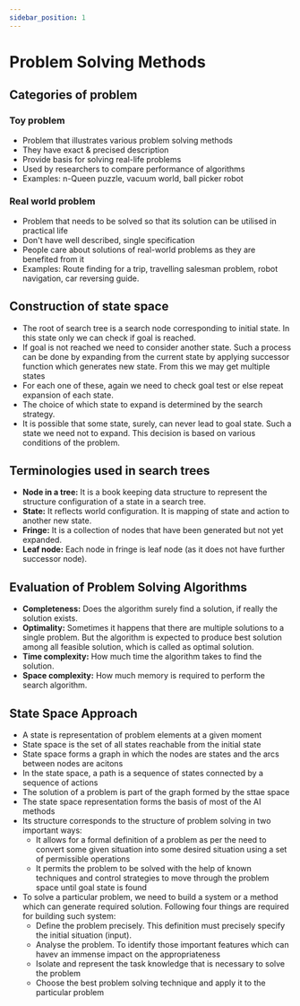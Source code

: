 ```yaml
---
sidebar_position: 1
---
```


# Problem Solving Methods

## Categories of problem

### Toy problem

- Problem that illustrates various problem solving methods
- They have exact & precised description
- Provide basis for solving real-life problems
- Used by researchers to compare performance of algorithms
- Examples: n-Queen puzzle, vacuum world, ball picker robot

### Real world problem

- Problem that needs to be solved so that its solution can be utilised in practical life
- Don't have well described, single specification
- People care about solutions of real-world problems as they are benefited from it
- Examples: Route finding for a trip, travelling salesman problem, robot navigation, car reversing guide.

## Construction of state space

- The root of search tree is a search node corresponding to initial state. In this state only we can check if goal is reached.
- If goal is not reached we need to consider another state. Such a process can be done by expanding from the current state by applying successor function which generates new state. From this we may get multiple states
- For each one of these, again we need to check goal test or else repeat expansion of each state.
- The choice of which state to expand is determined by the search strategy.
- It is possible that some state, surely, can never lead to goal state. Such a state we need not to expand. This decision is based on various conditions of the problem.

## Terminologies used in search trees

- **Node in a tree:** It is a book keeping data structure to represent the structure configuration of a state in a search tree.
- **State:** It reflects world configuration. It is mapping of state and action to another new state.
- **Fringe:** It is a collection of nodes that have been generated but not yet expanded.
- **Leaf node:** Each node in fringe is leaf node (as it does not have further
successor node).

## Evaluation of Problem Solving Algorithms

- **Completeness:** Does the algorithm surely find a solution, if really the solution exists.
- **Optimality:** Sometimes it happens that there are multiple solutions to a single problem. But the algorithm is expected to produce best solution among all feasible solution, which is called as optimal solution.
- **Time complexity:** How much time the algorithm takes to find the solution.
- **Space complexity:** How much memory is required to perform the search algorithm.

## State Space Approach

- A state is representation of problem elements at a given moment
- State space is the set of all states reachable from the initial state
- State space forms a graph in which the nodes are states and the arcs between nodes are acitons
- In the state space, a path is a sequence of states connected by a sequence of actions
- The solution of a problem is part of the graph formed by the sttae space
- The state space representation forms the basis of most of the AI methods
- Its structure corresponds to the structure of problem solving in two important ways:
  - It allows for a formal definition of a problem as per the need to convert some given situation into some desired situation using a set of permissible operations
  - It permits the problem to be solved with the help of known techniques and control strategies to move through the problem space until goal state is found
- To solve a particular problem, we need to build a system or a method which can generate required solution. Following four things are required for building such system:
  - Define the problem precisely. This definition must precisely specify the initial situation (input).
  - Analyse the problem. To identify those important features which can havev an immense impact on the appropriateness
  - Isolate and represent the task knowledge that is necessary to solve the problem
  - Choose the best problem solving technique and apply it to the particular problem

